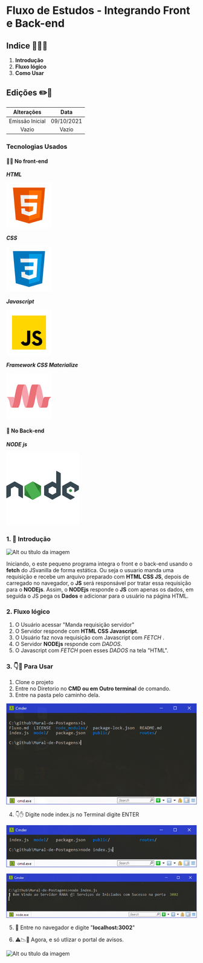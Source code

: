 # Fluxo de Estudos - Integrando Front e Back-end
## Indice 📗👨‍💻
1. **Introdução**
2. **Fluxo lógico**
3. **Como Usar**

## Edições ✏️📑

Alterações   | Data
:---------: | :------:
Emissão Inicial | 09/10/2021
Vazio | Vazio

### Tecnologias Usados
#### 🧑‍💻 No front-end
**_HTML_**

![Alt ou título da imagem](./public/assets/IconHtml.svg)

**_CSS_**

![Alt ou título da imagem](./public/assets/IconCSS.svg)

**_Javascript_**


![Alt ou título da imagem](./public/assets/iconjavascript.svg)

**_Framework CSS Materialize_**

![Alt ou título da imagem](./public/assets/materialize.svg)

#### 👥 No Back-end
**_NODE js_**

![Alt ou título da imagem](./public/assets/nodeJS.svg)


### 1. 🚪 Introdução
![Alt ou título da imagem](./public/assets/MuralRedenizado.gif)

   Iniciando, o este pequeno programa integra o front e o back-end usando
o **fetch** do JSvanilla de forma estática.
Ou seja o usuario manda uma requisição e recebe um arquivo preparado com **HTML CSS JS**, depois de carregado no navegador, o **JS** será responsável por tratar essa requisição para o **NODEjs**. 
Assim, o **NODEjs** responde o **JS** com apenas os dados, em seguida o JS pega os **Dados** e adicionar para o usuário na página HTML.

### 2. Fluxo lógico 

1. O Usuário acessar "Manda requisição servidor"
2. O Servidor responde com **HTML CSS Javascript**.
3. O Usuário faz nova requisição com Javascript com _FETCH_ .
4. O Servidor **NODEjs** responde com _DADOS_.
5. O Javascript com _FETCH_ poen esses _DADOS_ na tela "HTML".

### 3. 👇🤘 Para Usar

1. Clone o projeto 
2. Entre no Diretorio no **CMD ou em Outro terminal** de comando.
3. Entre na pasta pelo caminho dela.

![Alt ou título da imagem](./public/assets/test1.PNG)

4. 👇✋ Digite node index.js no Terminal digite ENTER

![Alt ou título da imagem](./public/assets/test2.PNG)

![Alt ou título da imagem](./public/assets/test3.PNG)

5. 🚀 Entre no navegador e digite "**localhost:3002**"

6. ⚠️📉📌 Agora, e só utlizar o portal de avisos.

![Alt ou título da imagem](./public/assets/MuralRedenizado.gif)



